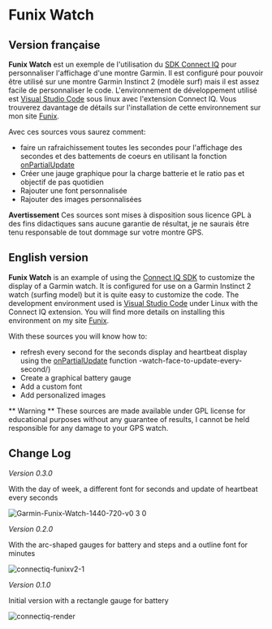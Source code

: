 # Funix Watch
## Version française
**Funix Watch** est un exemple de l'utilisation du [SDK Connect IQ](https://developer.garmin.com/connect-iq/overview/) pour personnaliser l'affichage d'une montre Garmin. Il est configuré pour pouvoir être utilisé sur une montre Garmin Instinct 2 (modèle surf) mais il est assez facile de personnaliser le code.
L'environnement de développement utilisé est [Visual Studio Code](https://code.visualstudio.com/) sous linux avec l'extension Connect IQ. Vous trouverez davantage de détails sur l'installation de cette environnement sur mon site [Funix](https://www.funix.org/fr/linux/index.php?ref=garmin).

Avec ces sources vous saurez comment:
- faire un rafraichissement toutes les secondes pour l'affichage des secondes et des battements de coeurs en utilisant la fonction [onPartialUpdate](https://developer.garmin.com/connect-iq/connect-iq-faq/how-do-i-get-my-watch-face-to-update-every-second/)
- Créer une jauge graphique pour la charge batterie et le ratio pas et objectif de pas quotidien
- Rajouter une font personnalisée
- Rajouter des images personnalisées

**Avertissement**
Ces sources sont mises à disposition sous licence GPL à des fins didactiques sans aucune garantie de résultat, je ne saurais être tenu responsable de tout dommage sur votre montre GPS.

## English version
**Funix Watch** is an example of using the [Connect IQ SDK](https://developer.garmin.com/connect-iq/overview/) to customize the display of a Garmin watch. It is configured for use on a Garmin Instinct 2 watch (surfing model) but it is quite easy to customize the code.
The development environment used is [Visual Studio Code](https://code.visualstudio.com/) under Linux with the Connect IQ extension. You will find more details on installing this environment on my site [Funix](https://www.funix.org/fr/linux/index.php?ref=garmin).

With these sources you will know how to:
- refresh every second for the seconds display and heartbeat display using the [onPartialUpdate](https://developer.garmin.com/connect-iq/connect-iq-faq/how-do-i-get-my) function -watch-face-to-update-every-second/)
- Create a graphical battery gauge
- Add a custom font
- Add personalized images

** Warning **
These sources are made available under GPL license for educational purposes without any guarantee of results, I cannot be held responsible for any damage to your GPS watch.

## Change Log

*Version 0.3.0*

With the day of week, a different font for seconds and update of heartbeat every seconds

![Garmin-Funix-Watch-1440-720-v0 3 0](https://github.com/user-attachments/assets/ff99f5f5-88b9-4772-9dbf-26fe19347b03)

*Version 0.2.0*

With the arc-shaped gauges for battery and steps and a outline font for minutes

  ![connectiq-funixv2-1](https://github.com/user-attachments/assets/441986ec-3ff9-4586-9282-b6e05f36a5e8)

*Version 0.1.0*

Initial version with a rectangle gauge for battery

  ![connectiq-render](https://github.com/user-attachments/assets/1f515dfc-5175-4883-8076-f0303528f3fc)



